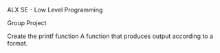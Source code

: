 ALX SE - Low Level Programming

Group Project

Create the printf function
A function that produces output according to a format.